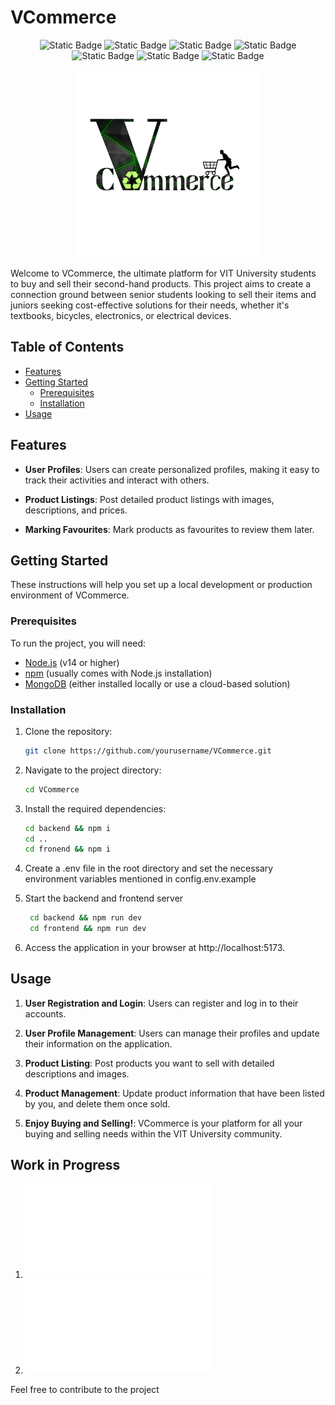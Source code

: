 # VCommerce
<p align="center">
    <img alt="Static Badge" src="https://img.shields.io/badge/node-light">
    <img alt="Static Badge" src="https://img.shields.io/badge/express-yellow">
    <img alt="Static Badge" src="https://img.shields.io/badge/mongod-darkgreen">
    <img alt="Static Badge" src="https://img.shields.io/badge/mysql-orange">
    <img alt="Static Badge" src="https://img.shields.io/badge/react-blue">
    <img alt="Static Badge" src="https://img.shields.io/badge/contributions-welcome-light">
    <img alt="Static Badge" src="https://img.shields.io/badge/license-ISC-blue">
</p>

<p align="center">
    <img alt="Banner" src="./frontend/public/VcommerceLogo.png" width="300"/>
</p>

Welcome to VCommerce, the ultimate platform for VIT University students to buy and sell their second-hand products. This project aims to create a connection ground between senior students looking to sell their items and juniors seeking cost-effective solutions for their needs, whether it's textbooks, bicycles, electronics, or electrical devices.

## Table of Contents

- [Features](#features)
- [Getting Started](#getting-started)
  - [Prerequisites](#prerequisites)
  - [Installation](#installation)
- [Usage](#usage)


## Features

- **User Profiles**: Users can create personalized profiles, making it easy to track their activities and interact with others.

- **Product Listings**: Post detailed product listings with images, descriptions, and prices.

- **Marking Favourites**: Mark products as favourites to review them later.

## Getting Started

These instructions will help you set up a local development or production environment of VCommerce.

### Prerequisites

To run the project, you will need:

- [Node.js](https://nodejs.org/) (v14 or higher)
- [npm](https://www.npmjs.com/) (usually comes with Node.js installation)
- [MongoDB](https://www.mongodb.com/) (either installed locally or use a cloud-based solution)

### Installation

1. Clone the repository:

   ```bash
   git clone https://github.com/yourusername/VCommerce.git
   ```
2. Navigate to the project directory:
   ```bash
   cd VCommerce
   ```
3. Install the required dependencies:
   ```bash
   cd backend && npm i
   cd ..
   cd fronend && npm i
   ```
4. Create a .env file in the root directory and set the necessary environment variables mentioned in config.env.example
5. Start the backend and frontend server
   ```bash
    cd backend && npm run dev
    cd frontend && npm run dev
   ```
6. Access the application in your browser at http://localhost:5173.

## Usage

1. **User Registration and Login**: Users can register and log in to their accounts.

2. **User Profile Management**: Users can manage their profiles and update their information on the application.

3. **Product Listing**: Post products you want to sell with detailed descriptions and images.

4. **Product Management**: Update product information that have been listed by you, and delete them once sold.

5. **Enjoy Buying and Selling!**: VCommerce is your platform for all your buying and selling needs within the VIT University community.

## Work in Progress
1. ![Frontend Issues](./frontend/README.md)
2. ![Backend Issues](./backend/README.md)

Feel free to contribute to the project
